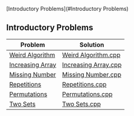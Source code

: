 [Introductory Problems](#Introductory Problems)
## Introductory Problems
| Problem | Solution |
| ------- | -------- |
| [Weird Algorithm](https://cses.fi/problemset/task/1068) | [Weird Algorithm.cpp](https://github.com/SohagMollik/CSES-Problem-Set-Solution/blob/main/Introductory%20Problems/Weird%20Algorithm.cpp) |
| [Increasing Array](https://cses.fi/problemset/task/1094) | [Increasing Array.cpp](https://github.com/SohagMollik/CSES-Problem-Set-Solution/blob/main/Introductory%20Problems/Increasing%20Array.cpp) |
| [Missing Number](https://cses.fi/problemset/task/1083) | [Missing Number.cpp](https://github.com/SohagMollik/CSES-Problem-Set-Solution/blob/main/Introductory%20Problems/Missing%20Number.cpp) |
| [Repetitions](https://cses.fi/problemset/task/1069) | [Repetitions.cpp](https://github.com/SohagMollik/CSES-Problem-Set-Solution/blob/main/Introductory%20Problems/Repetitions.cpp) |
| [Permutations](https://cses.fi/problemset/task/1070) | [Permutations.cpp](https://github.com/SohagMollik/CSES-Problem-Set-Solution/blob/main/Introductory%20Problems/Permutations.cpp) |
| [Two Sets](https://cses.fi/problemset/task/1092) | [Two Sets.cpp](https://github.com/SohagMollik/CSES-Problem-Set-Solution/blob/main/Introductory%20Problems/Two%20Sets.cpp) |
